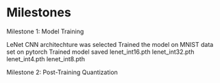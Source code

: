 # Milestones 

Milestone 1: Model Training

LeNet CNN architechture was selected
Trained the model on MNIST data set on pytorch
Trained model saved
  lenet_int16.pth
  lenet_int32.pth
  lenet_int4.pth
  lenet_int8.pth

Milestone 2: Post-Training Quantization



